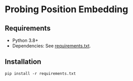 # Probing Position Embedding

## Requirements

- Python 3.8+
- Dependencies: See [requirements.txt](./requirements.txt).

## Installation

```commandline
pip install -r requirements.txt
```
